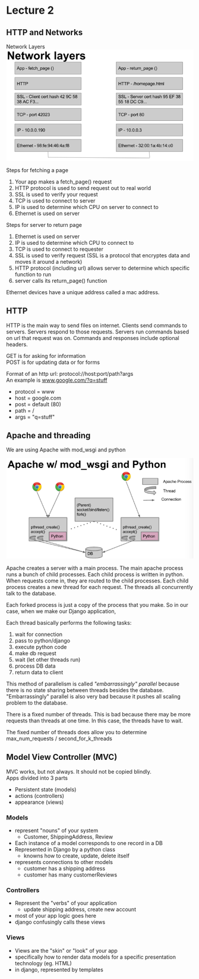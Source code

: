 Lecture 2
=============


## HTTP and Networks
Network Layers
![](lecture_2-images/e5752cd01dc8c83b806c63507d053335.png)

Steps for fetching a page

1. Your app makes a fetch_page() request
2. HTTP protocol is used to send request out to real world
3. SSL is used to verify your request
4. TCP is used to connect to server
5. IP is used to determine which CPU on server to connect to
6. Ethernet is used on server

Steps for server to return page

1. Ethernet is used on server
2. IP is used to determine which CPU to connect to
3. TCP is used to connect to requester
4. SSL is used to verify request (SSL is a protocol that encryptes data and moves it around a network)
5. HTTP protocol (including url) allows server to determine which specific function to run
6. server calls its return_page() function

Ethernet devices have a unique address called a mac address.

## HTTP

HTTP is the main way to send files on internet. Clients send commands to servers. Servers respond to those requests. Servers run commands based on url that request was on. Commands and responses include optional headers.

GET is for asking for information  
POST is for updating data or for forms  

Format of an http url: protocol://host:port/path?args  
An example is www.google.com/?q=stuff
* protocol = www
* host = google.com
* post = default (80)
* path = /
* args = "q=stuff"

## Apache and threading
We are using Apache with mod_wsgi and python

![](lecture_2-images/1c52b0c9b1d995eafdd8ff77d38e364a.png)

Apache creates a server with a main process. The main apache process runs a bunch of child processes. Each child process is written in python. When requests come in, they are routed to the child processes. Each child process creates a new thread for each request. The threads all concurrently talk to the database.

Each forked process is just a copy of the process that you make. So in our case, when we make our Django application,

Each thread basically performs the following tasks:

1. wait for connection
2. pass to python/django
3. execute python code
4. make db request
5. wait (let other threads run)
6. process DB data
7. return data to client

This method of parallelism is called *"embarrassingly"  parallel* because there is no state sharing between threads besides the database. "Embarrassingly" parallel is also very bad because it pushes all scaling problem to the database.

There is a fixed number of threads. This is bad because there may be more requests than threads at one time. In this case, the threads have to wait.  

The fixed number of threads does allow you to determine max_num_requests / second_for_k_threads


## Model View Controller (MVC)
MVC works, but not always. It should not be copied blindly.  
Apps divided into 3 parts
* Persistent state (models)
* actions (controllers)
* appearance (views)

### Models
* represent "nouns" of your system
  * Customer, ShippingAddress, Review
* Each instance of a model corresponds to one record in a DB
* Represented in Django by a python class
  * knowns how to create, update, delete itself
* represents connections to other models
    * customer has a shipping address
    * customer has many customerReviews

### Controllers

* Represent the "verbs" of your application
  * update shipping address, create new account
* most of your app logic goes here
* django confusingly calls these views

### Views
* Views are the "skin" or "look" of your app
* specifically how to render data models for a specific presentation technology (eg. HTML)
* in django, represented by templates
